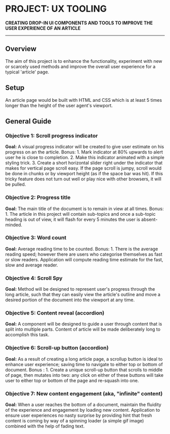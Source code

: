 # PROJECT: UX TOOLING
**CREATING DROP-IN UI COMPONENTS AND TOOLS TO IMPROVE THE USER EXPERIENCE OF AN ARTICLE**

---

## Overview

The aim of this project is to enhance the functionality, experiment with new or scarcely used methods and improve the overall user experience for a typical 'article' page.


## Setup

An article page would be built with HTML and CSS which is at least 5 times longer than the height of the user agent's viewport.


## General Guide


### Objective 1: Scroll progress indicator

**Goal:** A visual progress indicator will be created to give user estimate on his progress on an the article.
	Bonus: 1. Mark indicator at 80% upwards to alert user he is close to completion.
		   2. Make this indicator animated with a simple styling trick.
		   3. Create a short horizontal slider right under the indicator that makes for vertical page scroll easy. If the page scroll is jumpy, 
		   	  scroll would be done in chunks or by viewport height (as if the space bar was hit). If this tricky feature does not turn out well or 
		   	  play nice with other browsers, it will be pulled.

### Objective 2: Progress title

**Goal:** The main title of the document is to remain in view at all times.
	Bonus: 1. The article in this project will contain sub-topics and once a sub-topic heading is out of view, it will flash for every 5 minutes
			  the user is absent-minded.

### Objective 3: Word count

**Goal:** Average reading time to be counted. 
	Bonus: 1. There is the average reading speed; however there are users who categorise themselves as fast or slow readers. Application will compute
			  reading time estimate for the fast, slow and average reader.

### Objective 4: Scroll Spy

**Goal:** Method will be designed to represent user's progress through the long article, such that they can easily view the article's outline 
		  and move a desired portion of the document into the viewport at any time.  

### Objective 5: Content reveal (accordion)

**Goal:** A component will be designed to guide a user through content that is split into multiple parts. Content of article will be made deliberately 
		  long to accomplish this task.

### Objective 6: Scroll-up button (accordion)

**Goal:** As a result of creating a long article page, a scrollup button is ideal to enhance user experience; saving time to navigate to either top
		  or bottom of document.
	Bonus : 1. Create a unique scroll-up button that scrolls to middle of page, then mutates into two: any click on either of these buttons will take
			user to either top or bottom of the page and re-squash into one.

### Objective 7: New content engagement (aka, "infinite" content)

**Goal:** When a user reaches the bottom of a document, maintain the fluidity of the experience and engagement by loading new content. Application to 
		 ensure user experiences no nasty surprise by providing hint that fresh content is coming by way of a spinning loader (a simple gif image) 
		 combined with the help of fading text.

